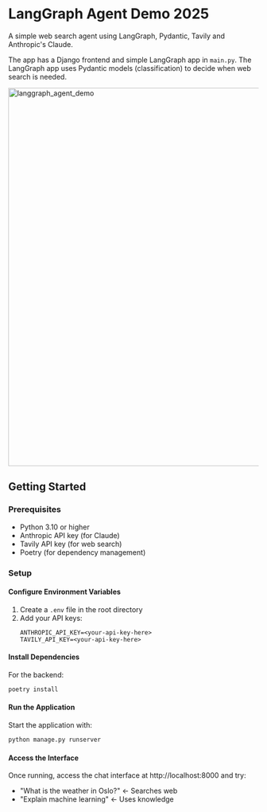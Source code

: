 # LangGraph Agent Demo 2025

A simple web search agent using LangGraph, Pydantic, Tavily and Anthropic's Claude.

The app has a Django frontend and simple LangGraph app in `main.py`. The LangGraph app uses Pydantic models (classification) to decide when web search is needed.

<img width="1015" height="760" alt="langgraph_agent_demo" src="https://github.com/user-attachments/assets/8343833d-0dbf-4bc5-a9f3-b2c417eac2a0" />


## Getting Started

### Prerequisites

* Python 3.10 or higher
* Anthropic API key (for Claude)
* Tavily API key (for web search)
* Poetry (for dependency management)

### Setup

#### Configure Environment Variables

1. Create a `.env` file in the root directory
2. Add your API keys:
   ```
   ANTHROPIC_API_KEY=<your-api-key-here>
   TAVILY_API_KEY=<your-api-key-here>
   ```

#### Install Dependencies

For the backend:
```bash
poetry install
```

#### Run the Application

Start the application with:
```bash
python manage.py runserver
```

#### Access the Interface

Once running, access the chat interface at http://localhost:8000 and try:

- "What is the weather in Oslo?" ← Searches web
- "Explain machine learning" ← Uses knowledge
